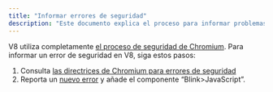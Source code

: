 ```yaml
---
title: "Informar errores de seguridad"
description: "Este documento explica el proceso para informar problemas de seguridad en V8."
---
```

V8 utiliza completamente [el proceso de seguridad de Chromium](https://www.chromium.org/Home/chromium-security). Para informar un error de seguridad en V8, siga estos pasos:

1. Consulta [las directrices de Chromium para errores de seguridad](https://www.chromium.org/Home/chromium-security/reporting-security-bugs)
1. Reporta un [nuevo error](https://bugs.chromium.org/p/chromium/issues/entry?template=Security%20Bug) y añade el componente “Blink>JavaScript”.
